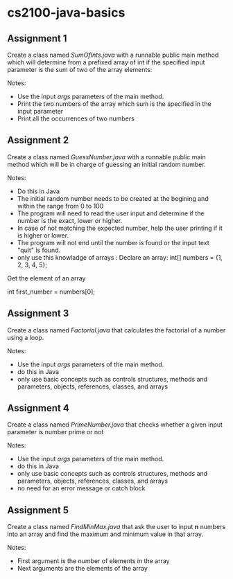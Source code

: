 # cs2100-java-basics


## Assignment 1

Create a class named _SumOfInts.java_ with a runnable public main method which will determine from a prefixed array of int if the specified input parameter is the sum of two of the array elements:

Notes:
- Use the input _args_ parameters of the main method.
- Print the two numbers of the array which sum is the specified in the input parameter
- Print all the occurrences of two numbers


## Assignment 2

Create a class named _GuessNumber.java_ with a runnable public main method which will be in charge of guessing an initial random number.

Notes:
- Do this in Java
- The initial random number needs to be created at the begining and within the range from 0 to 100
- The program will need to read the user input and determine if the number is the exact, lower or higher.
- In case of not matching the expected number, help the user printing if it is higher or lower.
- The program will not end until the number is found or the input text "quit" is found. 
- only use this knowladge of arrays : 
Declare an array: 
int[] numbers = {1, 2, 3, 4, 5};

Get the element of an array

int first_number = numbers[0]; 


## Assignment 3

Create a class named _Factorial.java_ that calculates the factorial of a number using a loop.

Notes:
- Use the input _args_ parameters of the main method.
- do this in Java 
- only use basic concepts such as controls structures, methods and parameters, objects, references, classes, and arrays



## Assignment 4


Create a class named _PrimeNumber.java_ that checks whether a given input parameter is number prime or not

Notes:
- Use the input _args_ parameters of the main method.
- do this in Java 
- only use basic concepts such as controls structures, methods and parameters, objects, references, classes, and arrays
- no need for an error message or catch block

## Assignment 5

Create a class named _FindMinMax.java_ that ask the user to input **n** numbers into an array and find the maximum and minimum value in that array.

Notes:
- First argument is the number of elements in the array
- Next arguments are the elements of the array
